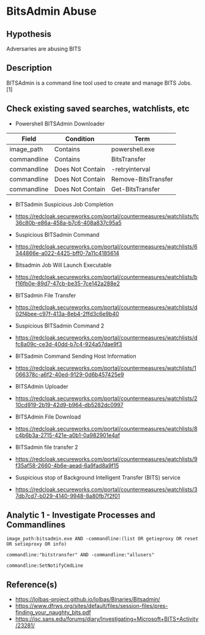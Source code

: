 # BitsAdmin Abuse

## Hypothesis
Adversaries are abusing BITS

## Description
BITSAdmin is a command line tool used to create and manage BITS Jobs. [1]

## Check existing saved searches, watchlists, etc
- Powershell BITSAdmin Downloader

|Field|Condition|Term|
|---|---|---|
|image_path|Contains|powershell.exe|
|commandline|Contains|BitsTransfer|
|commandline|Does Not Contain|-retryinterval|
|commandline|Does Not Contain|Remove-BitsTransfer|
|commandline|Does Not Contain|Get-BitsTransfer|

- BITSadmin Suspicious Job Completion
- https://redcloak.secureworks.com/portal/countermeasures/watchlists/fc36c80b-e86a-458a-b7c6-408a837c95a5

- Suspicious BITSadmin Command
- https://redcloak.secureworks.com/portal/countermeasures/watchlists/6344866e-a022-4425-bff0-7a11c4185614

- Bitsadmin Job Will Launch Executable
- https://redcloak.secureworks.com/portal/countermeasures/watchlists/bf16fb0e-89d7-47cb-be35-7ce142a288e2

- BITSadmin File Transfer
- https://redcloak.secureworks.com/portal/countermeasures/watchlists/d02f4bee-c97f-413a-8eb4-2ffd3c6e9b40

- Suspicious BITSadmin Command 2
- https://redcloak.secureworks.com/portal/countermeasures/watchlists/dfc8a09c-ce3d-40dd-b7c4-924a57dae9f3

- BITSadmin Command Sending Host Information
- https://redcloak.secureworks.com/portal/countermeasures/watchlists/1066378c-a6f2-40ed-9129-0d6b457425e9

- BITSAdmin Uploader
- https://redcloak.secureworks.com/portal/countermeasures/watchlists/210cd919-2b19-42d9-b964-db5282dc0997

- BITSAdmin File Download
- https://redcloak.secureworks.com/portal/countermeasures/watchlists/8c4b6b3a-2715-421e-a0b1-0a982901e4af

- BITSadmin file transfer 2
- https://redcloak.secureworks.com/portal/countermeasures/watchlists/9f35af58-2660-4b6e-aead-6a9fad8a9f15

- Suspicious stop of Background Intelligent Transfer (BITS) service
- https://redcloak.secureworks.com/portal/countermeasures/watchlists/37db7cd7-b029-4140-9948-8a80fb7f2f01

## Analytic 1 - Investigate Processes and Commandlines
`image_path:bitsadmin.exe AND -commandline:(list OR getieproxy OR reset OR setieproxy OR info)`

`commandline:"bitstransfer" AND -commandline:"allusers"`

`commandline:SetNotifyCmdLine`

## Reference(s)
- https://lolbas-project.github.io/lolbas/Binaries/Bitsadmin/
- https://www.dfrws.org/sites/default/files/session-files/pres-finding_your_naughty_bits.pdf
- https://isc.sans.edu/forums/diary/Investigating+Microsoft+BITS+Activity/23281/
